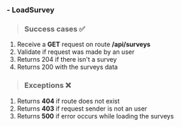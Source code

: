 ### - LoadSurvey
> ### Success cases ✅
1. Receive a **GET** request on route **/api/surveys**
2. Validate if request was made by an user
3. Returns 204 if there isn't a survey
4. Returns 200 with the surveys data

> ### Exceptions ❌
1. Returns **404** if route does not exist
2. Returns **403** if request sender is not an user
3. Returns **500** if error occurs while loading the surveys
